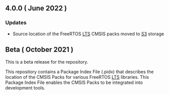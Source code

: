 ## 4.0.0 ( June 2022 )

### Updates
- Source location of the FreeRTOS [LTS](https://freertos.org/lts-libraries.html) CMSIS packs moved to [S3](https://aws.amazon.com/s3/) storage

## Beta ( October 2021 )
This is a beta release for the repository.

This repository contains a Package Index File (.pidx) that describes the location of the CMSIS Packs for various FreeRTOS [LTS](https://freertos.org/lts-libraries.html) libraries. This Package Index File enables the CMSIS Packs to be integrated into development tools. 
